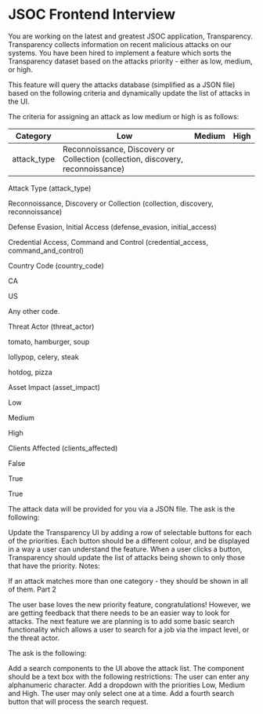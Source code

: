# JSOC Frontend Interview

You are working on the latest and greatest JSOC application, Transparency. Transparency collects information on recent malicious attacks on our systems. You have been hired to implement a feature which sorts the Transparency dataset based on the attacks priority - either as low, medium, or high.

This feature will query the attacks database (simplified as a JSON file) based on the following criteria and dynamically update the list of attacks in the UI.

The criteria for assigning an attack as low medium or high is as follows:

| Category | Low | Medium | High |
| -------- | --- | ------ | ---- |
| attack_type | Reconnoissance, Discovery or Collection (collection, discovery, reconnoissance) 

Attack Type (attack_type)

Reconnoissance, Discovery or Collection (collection, discovery, reconnoissance) 

Defense Evasion, Initial Access (defense_evasion, initial_access)

Credential Access, Command and Control (credential_access, command_and_control)

Country Code (country_code)

CA

US

Any other code.

Threat Actor (threat_actor)

tomato, hamburger, soup

lollypop, celery, steak

hotdog, pizza

Asset Impact (asset_impact)

Low

Medium

High

Clients Affected (clients_affected)

False

True

True

The attack data will be provided for you via a JSON file. The ask is the following:

Update the Transparency UI by adding a row of selectable buttons for each of the priorities. Each button should be a different colour, and be displayed in a way a user can understand the feature.
When a user clicks a button, Transparency should update the list of attacks being shown to only those that have the priority.
Notes:

If an attack matches more than one category - they should be shown in all of them.
Part 2

The user base loves the new priority feature, congratulations! However, we are getting feedback that there needs to be an easier way to look for attacks. The next feature we are planning is to add some basic search functionality which allows a user to search for a job via the impact level, or the threat actor.

The ask is the following:

Add a search components to the UI above the attack list. The component should be a text box with the following restrictions:
The user can enter any alphanumeric character.
Add a dropdown with the priorities Low, Medium and High. The user may only select one at a time.
Add a fourth search button that will process the search request.
